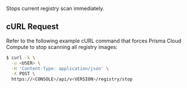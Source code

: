 Stops current registry scan immediately.

## cURL Request

Refer to the following example cURL command that forces Prisma Cloud Compute to stop scanning all registry images:

```bash
$ curl -k \
  -u <USER> \
  -H 'Content-Type: application/json' \
  -X POST \
  https://<CONSOLE>/api/v<VERSION>/registry/stop
```
